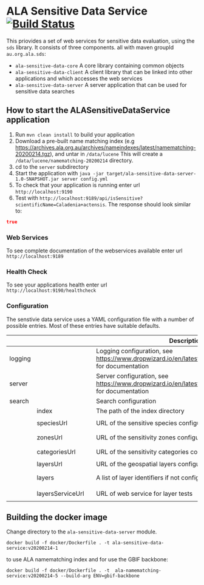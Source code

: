# ALA Sensitive Data Service [![Build Status](https://travis-ci.org/AtlasOfLivingAustralia/ala-sensitive-data-service.svg?branch=master)](https://travis-ci.org/AtlasOfLivingAustralia/ala-namematching-service)

This priovides a set of web services for sensitive data evaluation, using the `sds` library.
It consists of three components. all with maven groupId `au.org.ala.sds`:

* `ala-sensitive-data-core` A core library containing common objects
* `ala-sensitive-data-client` A client library that can be linked into other applications and which accesses the web services
* `ala-sensitive-data-server` A server application that can be used for sensitive data searches

## How to start the ALASensitiveDataService application

1. Run `mvn clean install` to build your application
1. Download a pre-built name matching index (e.g https://archives.ala.org.au/archives/nameindexes/latest/namematching-20200214.tgz), and untar in `/data/lucene` This will create a `/data/lucene/namematching-20200214` directory.
1. cd to the `server` subdirectory
1. Start the application with `java -jar target/ala-sensitive-data-server-1.0-SNAPSHOT.jar server config.yml`
1. To check that your application is running enter url `http://localhost:9190`
1. Test with `http://localhost:9189/api/isSensitive?scientificName=Caladenia+actensis`. The response should look similar to:

```json
true
```

### Web Services

To see complete documentation of the webservices available enter url `http://localhost:9189`

### Health Check

To see your applications health enter url `http://localhost:9190/healthcheck`

### Configuration

The senstivie data service uses a YAML configuration file with a number of possible entries.
Most of these entries have suitable defaults.

| | | | Description | Example | Default |
| --- | --- | --- | --- | --- | --- |
| logging | | | Logging configuration, see https://www.dropwizard.io/en/latest/manual/configuration.html for documentation | | |
| server | | | Server configuration, see https://www.dropwizard.io/en/latest/manual/configuration.html for documentation | | |
| search | | | Search configuration | | |
| | index | | The path of the index directory | | `/data/lucene/namematching` |
| | speciesUrl | | URL of the sensitive species configuration (XML) |  | `https://sds.ala.org.au/sensitive-species-data.xml` | 
| | zonesUrl | | URL of the sensitivity zones configuration (XML) |  | `https://sds.ala.org.au/sensitivity-zones.xml` | 
| | categoriesUrl | | URL of the sensitivity categories configuration (XML) |  | `https://sds.ala.org.au/sensitivity-categories.xml` | 
| | layersUrl | | URL of the geospatial layers configuration (JSON) |  | `https://sds.ala.org.au/ws/layers` | 
| | layers | | A list of layer identifiers if not configured via URL  | - "cl22" - "cl23"  |  | 
| | layersServiceUrl | | URL of web service for layer tests |  | `https://spatial.ala.org.au/layers-service` | 


## Building the docker image

Change directory to the `ala-sensitive-data-server` module.

```shell script
docker build -f docker/Dockerfile . -t ala-sensitive-data-service:v20200214-1
```

to use ALA namematching index and for use the GBIF backbone:

```shell script
docker build -f docker/Dockerfile . -t  ala-namematching-service:v20200214-5 --build-arg ENV=gbif-backbone
```
